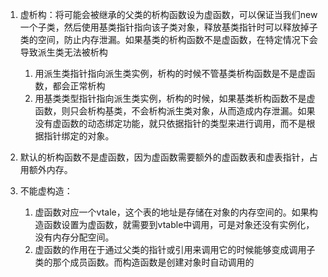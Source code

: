 1. 虚析构：将可能会被继承的父类的析构函数设为虚函数，可以保证当我们new一个子类，然后使用基类指针指向该子类对象，释放基类指针时可以释放掉子类的空间，防止内存泄漏。如果基类的析构函数不是虚函数，在特定情况下会导致派生类无法被析构
    
    1. 用派生类指针指向派生类实例，析构的时候不管基类析构函数是不是虚函数，都会正常析构
    2. 用基类类型指针指向派生类实例，析构的时候，如果基类析构函数不是虚函数，则只会析构基类，不会析构派生类对象，从而造成内存泄漏。如果没有虚函数的动态绑定功能，就只依据指针的类型来进行调用，而不是根据指针绑定的对象。
2. 默认的析构函数不是虚函数，因为虚函数需要额外的虚函数表和虚表指针，占用额外内存。
3. 不能虚构造：
    
    1. 虚函数对应一个vtale，这个表的地址是存储在对象的内存空间的。如果构造函数设置为虚函数，就需要到vtable中调用，可是对象还没有实例化，没有内存分配空间。
    2. 虚函数的作用在于通过父类的指针或引用来调用它的时候能够变成调用子类的那个成员函数。而构造函数是创建对象时自动调用的